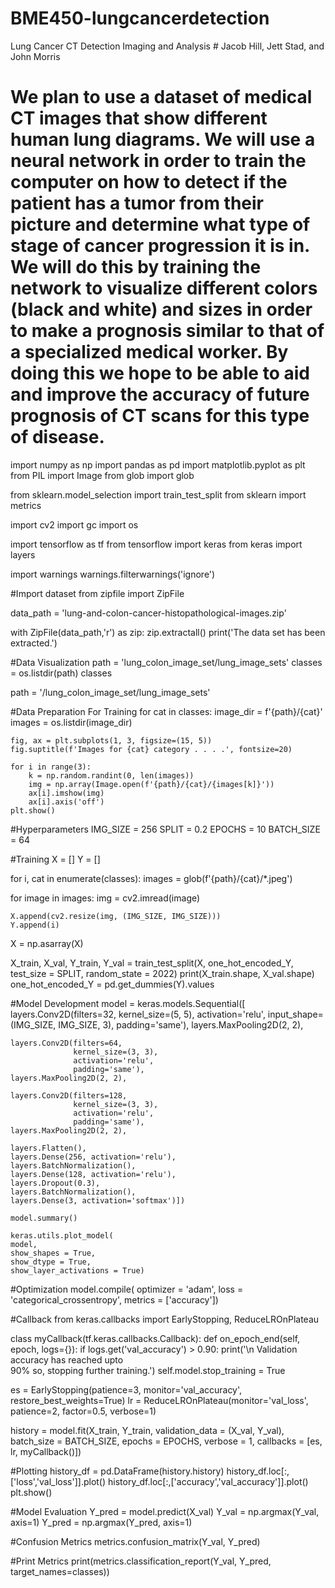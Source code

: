 # BME450-lungcancerdetection
Lung Cancer CT Detection Imaging and Analysis # Jacob Hill, Jett Stad, and John Morris
# We plan to use a dataset of medical CT images that show different human lung diagrams. We will use a neural network in order to train the computer on how to detect if the patient has a tumor from their picture and determine what type of stage of cancer progression it is in. We will do this by training the network to visualize different colors (black and white) and sizes in order to make a prognosis similar to that of a specialized medical worker. By doing this we hope to be able to aid and improve the accuracy of future prognosis of CT scans for this type of disease. 


import numpy as np
import pandas as pd
import matplotlib.pyplot as plt
from PIL import Image
from glob import glob
 
from sklearn.model_selection import train_test_split
from sklearn import metrics
 
import cv2
import gc
import os
 
import tensorflow as tf
from tensorflow import keras
from keras import layers
 
import warnings
warnings.filterwarnings('ignore')

#Import dataset 
from zipfile import ZipFile
 
data_path = 'lung-and-colon-cancer-histopathological-images.zip'
 
with ZipFile(data_path,'r') as zip:
  zip.extractall()
  print('The data set has been extracted.')
  
#Data Visualization
path = 'lung_colon_image_set/lung_image_sets'
classes = os.listdir(path)
classes

path = '/lung_colon_image_set/lung_image_sets'
 
#Data Preparation For Training
for cat in classes:
    image_dir = f'{path}/{cat}'
    images = os.listdir(image_dir)
 
    fig, ax = plt.subplots(1, 3, figsize=(15, 5))
    fig.suptitle(f'Images for {cat} category . . . .', fontsize=20)
 
    for i in range(3):
        k = np.random.randint(0, len(images))
        img = np.array(Image.open(f'{path}/{cat}/{images[k]}'))
        ax[i].imshow(img)
        ax[i].axis('off')
    plt.show()
    
#Hyperparameters
IMG_SIZE = 256
SPLIT = 0.2
EPOCHS = 10
BATCH_SIZE = 64

#Training
X = []
Y = []
 
for i, cat in enumerate(classes):
  images = glob(f'{path}/{cat}/*.jpeg')
 
  for image in images:
    img = cv2.imread(image)
     
    X.append(cv2.resize(img, (IMG_SIZE, IMG_SIZE)))
    Y.append(i)
 
X = np.asarray(X)

X_train, X_val, Y_train, Y_val = train_test_split(X, one_hot_encoded_Y, test_size = SPLIT, random_state = 2022)
print(X_train.shape, X_val.shape)
one_hot_encoded_Y = pd.get_dummies(Y).values

#Model Development
model = keras.models.Sequential([
    layers.Conv2D(filters=32,
                  kernel_size=(5, 5),
                  activation='relu',
                  input_shape=(IMG_SIZE,
                               IMG_SIZE,
                               3),
                  padding='same'),
    layers.MaxPooling2D(2, 2),
 
    layers.Conv2D(filters=64,
                  kernel_size=(3, 3),
                  activation='relu',
                  padding='same'),
    layers.MaxPooling2D(2, 2),
 
    layers.Conv2D(filters=128,
                  kernel_size=(3, 3),
                  activation='relu',
                  padding='same'),
    layers.MaxPooling2D(2, 2),
 
    layers.Flatten(),
    layers.Dense(256, activation='relu'),
    layers.BatchNormalization(),
    layers.Dense(128, activation='relu'),
    layers.Dropout(0.3),
    layers.BatchNormalization(),
    layers.Dense(3, activation='softmax')])
    
    model.summary()
    
    keras.utils.plot_model(
    model,
    show_shapes = True,
    show_dtype = True,
    show_layer_activations = True)
   
#Optimization
    model.compile(
    optimizer = 'adam',
    loss = 'categorical_crossentropy',
    metrics = ['accuracy'])
    
#Callback
from keras.callbacks import EarlyStopping, ReduceLROnPlateau
 
 
class myCallback(tf.keras.callbacks.Callback):
    def on_epoch_end(self, epoch, logs={}):
        if logs.get('val_accuracy') > 0.90:
            print('\n Validation accuracy has reached upto \
                      90% so, stopping further training.')
            self.model.stop_training = True
 
 
es = EarlyStopping(patience=3, monitor='val_accuracy', restore_best_weights=True) 
lr = ReduceLROnPlateau(monitor='val_loss', patience=2, factor=0.5, verbose=1)

history = model.fit(X_train, Y_train, validation_data = (X_val, Y_val), batch_size = BATCH_SIZE, epochs = EPOCHS, verbose = 1, callbacks = [es, lr, myCallback()])

#Plotting
history_df = pd.DataFrame(history.history)
history_df.loc[:,['loss','val_loss']].plot()
history_df.loc[:,['accuracy','val_accuracy']].plot() 
plt.show()

#Model Evaluation
Y_pred = model.predict(X_val)
Y_val = np.argmax(Y_val, axis=1)
Y_pred = np.argmax(Y_pred, axis=1)

#Confusion Metrics 
metrics.confusion_matrix(Y_val, Y_pred)

#Print Metrics
print(metrics.classification_report(Y_val, Y_pred, target_names=classes))
   
